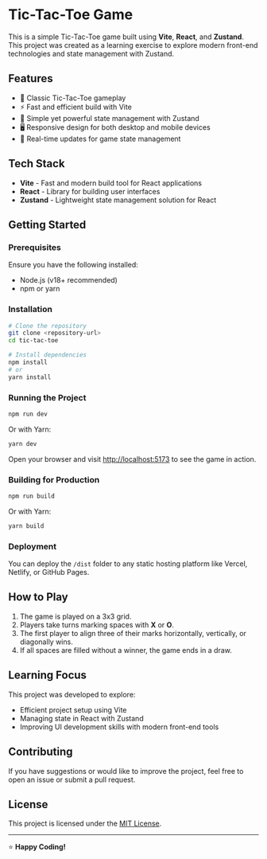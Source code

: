 # Tic-Tac-Toe Game

This is a simple Tic-Tac-Toe game built using **Vite**, **React**, and **Zustand**. This project was created as a learning exercise to explore modern front-end technologies and state management with Zustand.

## Features

- 🎯 Classic Tic-Tac-Toe gameplay
- ⚡ Fast and efficient build with Vite
- 🐻 Simple yet powerful state management with Zustand
- 🖥️ Responsive design for both desktop and mobile devices
- 🔄 Real-time updates for game state management

## Tech Stack

- **Vite** - Fast and modern build tool for React applications
- **React** - Library for building user interfaces
- **Zustand** - Lightweight state management solution for React

## Getting Started

### Prerequisites
Ensure you have the following installed:
- Node.js (v18+ recommended)
- npm or yarn

### Installation
```bash
# Clone the repository
git clone <repository-url>
cd tic-tac-toe

# Install dependencies
npm install
# or
yarn install
```

### Running the Project
```bash
npm run dev
```

Or with Yarn:
```bash
yarn dev
```

Open your browser and visit [http://localhost:5173](http://localhost:5173) to see the game in action.

### Building for Production
```bash
npm run build
```

Or with Yarn:
```bash
yarn build
```

### Deployment
You can deploy the `/dist` folder to any static hosting platform like Vercel, Netlify, or GitHub Pages.

## How to Play
1. The game is played on a 3x3 grid.
2. Players take turns marking spaces with **X** or **O**.
3. The first player to align three of their marks horizontally, vertically, or diagonally wins.
4. If all spaces are filled without a winner, the game ends in a draw.

## Learning Focus
This project was developed to explore:
- Efficient project setup using Vite
- Managing state in React with Zustand
- Improving UI development skills with modern front-end tools

## Contributing
If you have suggestions or would like to improve the project, feel free to open an issue or submit a pull request.

## License
This project is licensed under the [MIT License](LICENSE).

---

⭐️ **Happy Coding!**